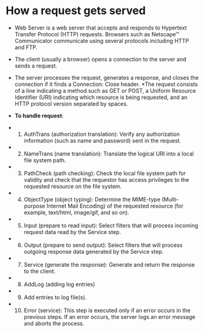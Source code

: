 # How a request gets served


* Web Server is a web server that accepts and responds to Hypertext Transfer Protocol (HTTP) requests. Browsers such as Netscape™ Communicator communicate using several protocols including HTTP and FTP.
* The client (usually a browser) opens a connection to the server and sends a request.
* The server processes the request, generates a response, and closes the connection if it finds a Connection: Close header.
*The request consists of a line indicating a method such as GET or POST, a Uniform Resource Identifier (URI) indicating which resource is being requested, and an HTTP protocol version separated by spaces.

* **To handle request**:

* 1. AuthTrans (authorization translation): Verify any authorization information (such as name and password) sent in the request.

* 2. NameTrans (name translation): Translate the logical URI into a local file system path.

* 3. PathCheck (path checking): Check the local file system path for validity and check that the requestor has access privileges to the requested resource on the file system.

* 4. ObjectType (object typing): Determine the MIME-type (Multi-purpose Internet Mail Encoding) of the requested resource (for example, text/html, image/gif, and so on).

* 5. Input (prepare to read input): Select filters that will process incoming request data read by the Service step.

* 6. Output (prepare to send output):  Select filters that will process outgoing response data generated by the Service step.

* 7. Service (generate the response): Generate and return the response to the client.

* 8. AddLog (adding log entries)

* 9. Add entries to log file(s).

* 10. Error (service): This step is executed only if an error occurs in the previous steps. If an error occurs, the server logs an error message and aborts the process.
